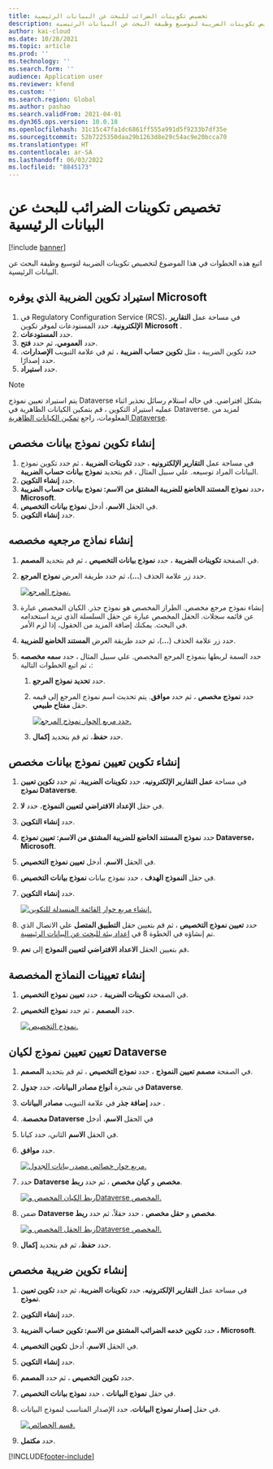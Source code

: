 ```yaml
---
title: تخصيص تكوينات الضرائب للبحث عن البيانات الرئيسية
description: توضح هذه المقالة كيفية تخصيص تكوينات الضريبة لتوسيع وظيفة البحث عن البيانات الرئيسية.
author: kai-cloud
ms.date: 10/28/2021
ms.topic: article
ms.prod: ''
ms.technology: ''
ms.search.form: ''
audience: Application user
ms.reviewer: kfend
ms.custom: ''
ms.search.region: Global
ms.author: pashao
ms.search.validFrom: 2021-04-01
ms.dyn365.ops.version: 10.0.18
ms.openlocfilehash: 31c15c47fa1dc6861ff555a991d5f9233b7df35e
ms.sourcegitcommit: 52b7225350daa29b1263d8e29c54ac9e20bcca70
ms.translationtype: HT
ms.contentlocale: ar-SA
ms.lasthandoff: 06/03/2022
ms.locfileid: "8845173"
---
```

# <a name="customize-tax-configurations-for-master-data-lookup"></a>تخصيص تكوينات الضرائب للبحث عن البيانات الرئيسية

[!include [banner](../includes/banner.md)]

اتبع هذه الخطوات في هذا الموضوع لتخصيص تكوينات الضريبة لتوسيع وظيفة البحث عن البيانات الرئيسية.

## <a name="import-a-tax-configuration-provided-by-microsoft"></a>استيراد تكوين الضريبة الذي يوفره Microsoft

1. في Regulatory Configuration Service (RCS)، في مساحة عمل **التقارير الإلكترونية**، حدد المستودعات لموفر تكوين **Microsoft** .
2. حدد **المستودعات**.
3. حدد **العمومي**، ثم حدد **فتح**.
4. حدد تكوين الضريبة ، مثل **تكوين حساب الضريبة** ، ثم في علامة التبويب **الإصدارات**، حدد إصدارًا.
5. حدد **استيراد**.

> [!NOTE]
> يتم استيراد تعيين نموذج Dataverse بشكل افتراضي. في حاله استلام رسائل تحذير اثناء عمليه استيراد التكوين ، قم بتمكين الكيانات الظاهرية في Dataverse. لمزيد من المعلومات، راجع [تمكين الكيانات الظاهرية Dataverse](../../fin-ops-core/dev-itpro/power-platform/enable-virtual-entities.md).

## <a name="create-a-customized-data-model-configuration"></a>إنشاء تكوين نموذج بيانات مخصص

1. في مساحة عمل **التقارير الإلكترونيه** ، حدد **تكوينات الضريبة** ، ثم حدد تكوين نموذج البيانات المراد توسيعه. علي سبيل المثال ، قم بتحديد **نموذج بيانات حساب الضريبة**.
2. حدد **إنشاء التكوين**.
3. حدد **نموذج المستند الخاضع للضريبة المشتق من الاسم: نموذج بيانات حساب الضريبة، Microsoft**.
4. في الحقل **الاسم**، أدخل **نموذج بيانات التخصيص**.
5. حدد **إنشاء التكوين**.

## <a name="create-customized-reference-models"></a>إنشاء نماذج مرجعيه مخصصه

1. في الصفحة **تكوينات الضريبة** ، حدد **نموذج بيانات التخصيص** ، ثم قم بتحديد **المصمم**.
2. حدد زر علامة الحذف (**...**)، ثم حدد طريقة العرض **نموذج المرجع**.

    [![نموذج المرجع.](./media/pic2.png)](./media/pic2.png)

3. إنشاء نموذج مرجع مخصص. الطراز المخصص هو نموذج جذر. الكيان المخصص عبارة عن قائمه سجلات. الحقل المخصص عبارة عن حقل السلسلة الذي تريد استخدامه في البحث. يمكنك إضافة المزيد من الحقول، إذا لزم الأمر.
4. حدد زر علامة الحذف (**...**)، ثم حدد طريقة العرض **المستند الخاضع للضريبة**.
5. حدد السمة لربطها بنموذج المرجع المخصص. علي سبيل المثال ، حدد **سمه مخصصه** ، ثم اتبع الخطوات التالية:

    1. حدد **تحديد نموذج المرجع**.
    2. حدد **نموذج مخصص** ، ثم حدد **موافق**. يتم تحديث اسم نموذج المرجع إلى قيمه حقل **مفتاح طبيعي**.

        [![حدد مربع الحوار نموذج المرجع.](./media/pic5.png)](./media/pic5.png)

    3. حدد **حفظ**، ثم قم بتحديد **إكمال**.

## <a name="create-a-customized-model-mapping-configuration"></a>إنشاء تكوين تعيين نموذج بيانات مخصص

1. في مساحة **عمل التقارير الإلكترونيه**، حدد **تكوينات الضريبة**، ثم حدد **تكوين تعيين نموذج Dataverse**.
2. في حقل **الإعداد الافتراضي لتعيين النموذج‬**، حدد **لا**.
3. حدد **إنشاء التكوين**.
4. حدد **نموذج المستند الخاضع للضريبة المشتق من الاسم: تعيين نموذج Dataverse، Microsoft**.
5. في الحقل **الاسم**، أدخل **تعيين نموذج التخصيص**.
6. في حقل **النموذج الهدف** ، حدد نموذج بيانات **نموذج بيانات التخصيص**.
7. حدد **إنشاء التكوين**.

    [![إنشاء مربع حوار القائمة المنسدلة للتكوين.](./media/pic6.png)](./media/pic6.png)

8. حدد **تعيين نموذج التخصيص** ، ثم قم بتعيين حقل **التطبيق المتصل** علي الاتصال الذي تم إنشاؤه في الخطوة 8 في [اعداد بيئة للبحث عن البيانات الرئيسية](tax-service-set-up-environment-master-data-lookup.md).
9. قم بتعيين الحقل **الاعداد الافتراضي لتعيين النموذج** إلى **نعم.**

## <a name="create-customized-model-mappings"></a>إنشاء تعيينات النماذج المخصصة

1. في الصفحة **تكوينات الضريبة** ، حدد **تعيين نموذج التخصيص**.
2. حدد **المصمم** ، ثم حدد **نموذج التخصيص**.

    [![نموذج التخصيص.](./media/pic8.png)](./media/pic8.png)

## <a name="map-a-model-mapping-to-a-dataverse-entity"></a>تعيين تعيين نموذج لكيان Dataverse

1. في الصفحة **مصمم تعيين النموذج** ، حدد **نموذج التخصيص** ، ثم قم بتحديد **المصمم**.
2. في شجرة **أنواع مصادر البيانات**، حدد **جدول Dataverse**.
3. حدد **إضافة جذر** في علامة التبويب **مصادر البيانات** .
4. في الحقل **الاسم**، أدخل ‏‫**Dataverse مخصصة**.
5. في الحقل **الاسم** الثاني، حدد كيانا.
6. حدد **موافق**.

    [![مربع حوار خصائص مصدر بيانات الجدول.](./media/pic9.png)](./media/pic9.png)

7. حدد **Dataverse مخصص** و **كيان مخصص** ، ثم حدد **ربط**.

    [![ربط الكيان المخصص وDataverse المخصص.](./media/pic10.png)](./media/pic10.png)

8. ضمن **Dataverse مخصص** و **حقل مخصص** ، حدد حقلاً، ثم حدد **ربط**.

    [![ربط الحقل المخصص وDataverse المخصص.](./media/pic11.png)](./media/pic11.png)

9. حدد **حفظ**، ثم قم بتحديد **إكمال**.

## <a name="create-a-customized-tax-configuration"></a>إنشاء تكوين ضريبة مخصص

1. في مساحة عمل **التقارير الإلكترونيه**، حدد **تكوينات الضريبة**، ثم حدد **تكوين تعيين نموذج**.
2. حدد **إنشاء التكوين**.
3. حدد **تكوين خدمه الضرائب المشتق من الاسم: تكوين حساب الضريبة ، Microsoft**.
4. في الحقل **الاسم**، أدخل **تكوين التخصيص**.
5. حدد **إنشاء التكوين**.
6. حدد **تكوين التخصيص** ، ثم حدد **المصمم**.
7. في حقل **نموذج البيانات** ، حدد **نموذج بيانات التخصيص**.
8. في حقل **إصدار نموذج البيانات**، حدد الإصدار المناسب لنموذج البيانات.

    [![قسم الخصائص.](./media/pic13.png)](./media/pic13.png)

9. حدد **مكتمل**.

[!INCLUDE[footer-include](../../includes/footer-banner.md)]
